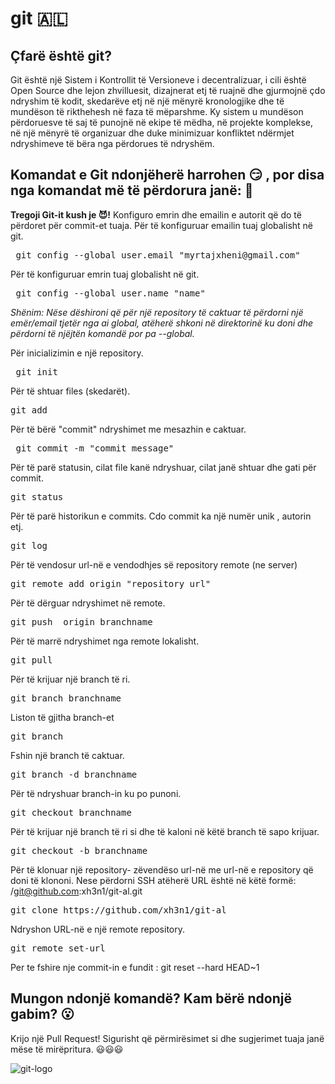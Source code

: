 ﻿# git 🇦🇱

## Çfarë është git?
Git është një Sistem i Kontrollit të Versioneve i decentralizuar, i cili është Open Source dhe lejon zhvilluesit, dizajnerat etj të ruajnë dhe gjurmojnë çdo ndryshim të kodit, skedarëve etj në një mënyrë kronologjike dhe të mundëson të rikthehesh në faza të mëparshme. Ky sistem u mundëson përdoruesve të saj të punojnë në ekipe të mëdha, në projekte komplekse, në një mënyrë të organizuar dhe duke minimizuar konfliktet ndërmjet ndryshimeve të bëra nga përdorues të ndryshëm.


## Komandat e Git ndonjëherë harrohen 😏 , por disa nga komandat më të përdorura janë: 🤘

**Tregoji Git-it kush je 😈!** Konfiguro emrin dhe emailin e autorit që do të përdoret për commit-et tuaja.
Për të konfiguruar emailin tuaj globalisht në git.
 <pre> git config --global user.email "myrtajxheni@gmail.com"</pre>  
 Për të konfiguruar emrin tuaj globalisht në git.
<pre> git config --global user.name "name" </pre>
*Shënim: Nëse dëshironi që për një repository të caktuar të përdorni një emër/email tjetër nga ai global, atëherë shkoni në direktorinë ku doni dhe përdorni të njëjtën komandë por pa --global.*

Për inicializimin e një repository.
 <pre> git init </pre> 
Për të shtuar files (skedarët).
 <pre>git add </pre> 
Për të bërë "commit" ndryshimet me  mesazhin e caktuar. 
 <pre> git commit -m "commit message" </pre> 
Për të parë statusin, cilat file kanë ndryshuar, cilat janë shtuar dhe gati për commit.
 <pre>git status</pre> 
Për të parë historikun e commits. Cdo commit ka një numër unik , autorin etj.
 <pre>git log </pre>
Për të vendosur url-në e vendodhjes së repository remote (ne server) 
<pre>git remote add origin "repository url"</pre> 
Për të dërguar ndryshimet në remote. 
<pre>git push  origin branchname</pre>  
Për të marrë ndryshimet nga remote lokalisht.
<pre>git pull</pre> 
 Për të krijuar një branch të ri.
<pre>git branch branchname</pre> 
Liston të gjitha branch-et
<pre>git branch</pre>  
 Fshin një branch të caktuar.
<pre>git branch -d branchname</pre> 
Për të ndryshuar branch-in ku po punoni.
 <pre>git checkout branchname</pre>  
 Për të krijuar një branch të ri si dhe të kaloni në këtë branch të sapo krijuar.
<pre>git checkout -b branchname</pre>  
 Për të klonuar një repository- zëvendëso url-në me url-në e repository që doni të klononi. Nese përdorni SSH atëherë URL është në këtë formë: /git@github.com:xh3n1/git-al.git
 <pre>git clone https://github.com/xh3n1/git-al</pre>
 Ndryshon URL-në e një remote repository.  
<pre>git remote set-url </pre>

Per te fshire nje commit-in e fundit  :
git reset --hard HEAD~1

## Mungon ndonjë komandë? Kam bërë ndonjë gabim? 😮
Krijo një Pull Request! Sigurisht që përmirësimet si dhe sugjerimet tuaja janë mëse të mirëpritura. 😃😃😃

![git-logo](https://git-scm.com/images/logos/downloads/Git-Icon-1788C.png)


